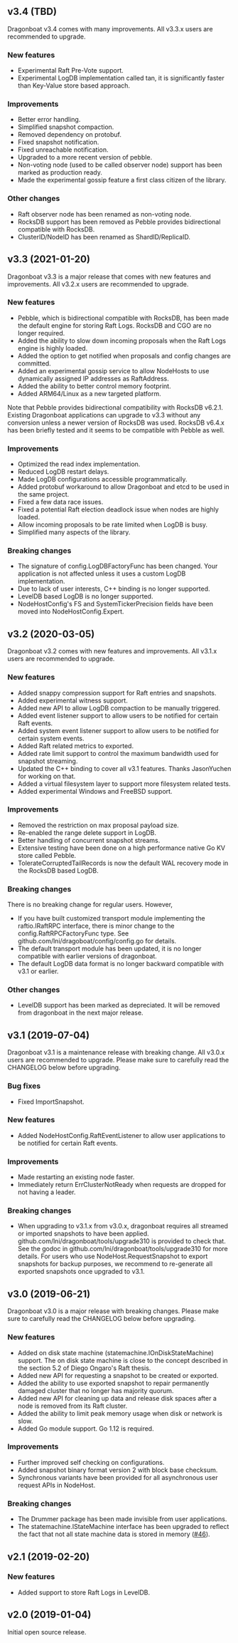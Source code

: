 ## v3.4 (TBD)

Dragonboat v3.4 comes with many improvements. All v3.3.x users are recommended to upgrade.

### New features

- Experimental Raft Pre-Vote support.
- Experimental LogDB implementation called tan, it is significantly faster than Key-Value store based approach.

### Improvements

- Better error handling.
- Simplified snapshot compaction.
- Removed dependency on protobuf.
- Fixed snapshot notification.
- Fixed unreachable notification.
- Upgraded to a more recent version of pebble.
- Non-voting node (used to be called observer node) support has been marked as production ready.
- Made the experimental gossip feature a first class citizen of the library.

### Other changes

- Raft observer node has been renamed as non-voting node.
- RocksDB support has been removed as Pebble provides bidirectional compatible with RocksDB. 
- ClusterID/NodeID has been renamed as ShardID/ReplicaID.

## v3.3 (2021-01-20)

Dragonboat v3.3 is a major release that comes with new features and improvements. All v3.2.x users are recommended to upgrade.

### New features

- Pebble, which is bidirectional compatible with RocksDB, has been made the default engine for storing Raft Logs. RocksDB and CGO are no longer required.
- Added the ability to slow down incoming proposals when the Raft Logs engine is highly loaded.
- Added the option to get notified when proposals and config changes are committed.
- Added an experimental gossip service to allow NodeHosts to use dynamically assigned IP addresses as RaftAddress.
- Added the ability to better control memory footprint.
- Added ARM64/Linux as a new targeted platform.

Note that Pebble provides bidirectional compatibility with RocksDB v6.2.1. Existing Dragonboat applications can upgrade to v3.3 without any conversion unless a newer version of RocksDB was used. RocksDB v6.4.x has been briefly tested and it seems to be compatible with Pebble as well. 

### Improvements

- Optimized the read index implementation.
- Reduced LogDB restart delays.
- Made LogDB configurations accessible programmatically.
- Added protobuf workaround to allow Dragonboat and etcd to be used in the same project.
- Fixed a few data race issues.
- Fixed a potential Raft election deadlock issue when nodes are highly loaded.
- Allow incoming proposals to be rate limited when LogDB is busy.
- Simplified many aspects of the library.

### Breaking changes

- The signature of config.LogDBFactoryFunc has been changed. Your application is not affected unless it uses a custom LogDB implementation.
- Due to lack of user interests, C++ binding is no longer supported.
- LevelDB based LogDB is no longer supported.
- NodeHostConfig's FS and SystemTickerPrecision fields have been moved into NodeHostConfig.Expert.

## v3.2 (2020-03-05)

Dragonboat v3.2 comes with new features and improvements. All v3.1.x users are recommended to upgrade. 

### New features

- Added snappy compression support for Raft entries and snapshots.
- Added experimental witness support.
- Added new API to allow LogDB compaction to be manually triggered.
- Added event listener support to allow users to be notified for certain Raft events.
- Added system event listener support to allow users to be notified for certain system events.
- Added Raft related metrics to exported.
- Added rate limit support to control the maximum bandwidth used for snapshot streaming.
- Updated the C++ binding to cover all v3.1 features. Thanks JasonYuchen for working on that.
- Added a virtual filesystem layer to support more filesystem related tests.
- Added experimental Windows and FreeBSD support.

### Improvements

- Removed the restriction on max proposal payload size.
- Re-enabled the range delete support in LogDB.
- Better handling of concurrent snapshot streams.
- Extensive testing have been done on a high performance native Go KV store called Pebble.
- TolerateCorruptedTailRecords is now the default WAL recovery mode in the RocksDB based LogDB.

### Breaking changes

There is no breaking change for regular users. However, 

 - If you have built customized transport module implementing the raftio.IRaftRPC interface, there is minor change to the config.RaftRPCFactoryFunc type. See github.com/lni/dragoboat/config/config.go for details.
 - The default transport module has been updated, it is no longer compatible with earlier versions of dragonboat. 
 - The default LogDB data format is no longer backward compatible with v3.1 or earlier. 

### Other changes

 - LevelDB support has been marked as depreciated. It will be removed from dragonboat in the next major release. 

## v3.1 (2019-07-04)

Dragonboat v3.1 is a maintenance release with breaking change. All v3.0.x users are recommended to upgrade. Please make sure to carefully read the CHANGELOG below before upgrading.

### Bug fixes

- Fixed ImportSnapshot. 

### New features

- Added NodeHostConfig.RaftEventListener to allow user applications to be notified for certain Raft events.

### Improvements

- Made restarting an existing node faster.
- Immediately return ErrClusterNotReady when requests are dropped for not having a leader.

### Breaking changes

- When upgrading to v3.1.x from v3.0.x, dragonboat requires all streamed or imported snapshots to have been applied. github.com/lni/dragonboat/tools/upgrade310 is provided to check that. See the godoc in github.com/lni/dragonboat/tools/upgrade310 for more details. For users who use NodeHost.RequestSnapshot to export snapshots for backup purposes, we recommend to re-generate all exported snapshots once upgraded to v3.1.

## v3.0 (2019-06-21)

Dragonboat v3.0 is a major release with breaking changes. Please make sure to carefully read the CHANGELOG below before upgrading.

### New features

- Added on disk state machine (statemachine.IOnDiskStateMachine) support. The on disk state machine is close to the concept described in the section 5.2 of Diego Ongaro's Raft thesis. 
- Added new API for requesting a snapshot to be created or exported.
- Added the ability to use exported snapshot to repair permanently damaged cluster that no longer has majority quorum.
- Added new API for cleaning up data and release disk spaces after a node is removed from its Raft cluster.
- Added the ability to limit peak memory usage when disk or network is slow.
- Added Go module support. Go 1.12 is required.

### Improvements

- Further improved self checking on configurations.
- Added snapshot binary format version 2 with block base checksum.
- Synchronous variants have been provided for all asynchronous user request APIs in NodeHost.

### Breaking changes

- The Drummer package has been made invisible from user applications.
- The statemachine.IStateMachine interface has been upgraded to reflect the fact that not all state machine data is stored in memory ([#46](https://github.com/lni/dragonboat/issues/46)).

## v2.1 (2019-02-20)

### New features

- Added support to store Raft Logs in LevelDB.

## v2.0 (2019-01-04)

Initial open source release. 
